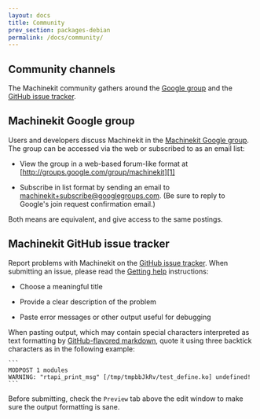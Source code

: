 ```yaml
---
layout: docs
title: Community
prev_section: packages-debian
permalink: /docs/community/
---
```


## Community channels

The Machinekit community gathers around the [Google group][1] and the
[GitHub issue tracker][2].


## Machinekit Google group

Users and developers discuss Machinekit in the [Machinekit Google
group][1].  The group can be accessed via the web or subscribed to as
an email list:

- View the group in a web-based forum-like format at
  [http://groups.google.com/group/machinekit][1]

- Subscribe in list format by sending an email to
  [machinekit+subscribe@googlegroups.com][4].  (Be sure to reply to
  Google's join request confirmation email.)

Both means are equivalent, and give access to the same postings.


## Machinekit GitHub issue tracker

Report problems with Machinekit on the [GitHub issue tracker][2].
When submitting an issue, please read the [Getting help][5] instructions:

- Choose a meaningful title

- Provide a clear description of the problem

- Paste error messages or other output useful for debugging

When pasting output, which may contain special characters interpreted
as text formatting by [GitHub-flavored markdown][3], quote it using
three backtick characters as in the following example:

    ```
    MODPOST 1 modules
    WARNING: "rtapi_print_msg" [/tmp/tmpbbJkRv/test_define.ko] undefined!
    ```

Before submitting, check the `Preview` tab above the edit window to
make sure the output formatting is sane.

[1]:  http://groups.google.com/group/machinekit
[2]:  https://github.com/machinekit/machinekit/issues
[3]:  https://help.github.com/articles/github-flavored-markdown
[4]:  mailto:machinekit+subscribe@googlegroups.com
[5]:  https://github.com/machinekit/machinekit-docs/blob/master/machinekit-documentation/getting-help.asciidoc
